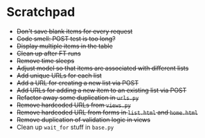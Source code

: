 # Scratchpad

- ~~Don't save blank items for every request~~
- ~~Code smell: POST test is too long?~~
- ~~Display multiple items in the table~~
- ~~Clean up after FT runs~~
- ~~Remove time sleeps~~
- ~~Adjust model so that items are associated with different lists~~
- ~~Add unique URLs for each list~~
- ~~Add a URL for creating a new list via POST~~
- ~~Add URLs for adding a new item to an existing list via POST~~
- ~~Refactor away some duplication in `urls.py`~~
- ~~Remove hardcoded URLs from `views.py`~~
- ~~Remove hardcoded URL from forms in `list.html` and `home.html`~~
- ~~Remove duplication of validation logic in views~~
- Clean up `wait_for` stuff in `base.py`

